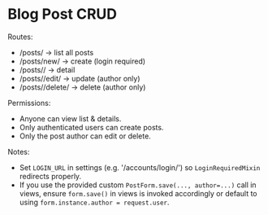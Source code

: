 # Blog Post CRUD

Routes:
- /posts/ → list all posts
- /posts/new/ → create (login required)
- /posts/<pk>/ → detail
- /posts/<pk>/edit/ → update (author only)
- /posts/<pk>/delete/ → delete (author only)

Permissions:
- Anyone can view list & details.
- Only authenticated users can create posts.
- Only the post author can edit or delete.

Notes:
- Set `LOGIN_URL` in settings (e.g. '/accounts/login/') so `LoginRequiredMixin` redirects properly.
- If you use the provided custom `PostForm.save(..., author=...)` call in views, ensure `form.save()` in views is invoked accordingly or default to using `form.instance.author = request.user`.
